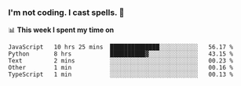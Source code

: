 ### I'm not coding. I cast spells. 🎩

📊 **This week I spent my time on**
<!--START_SECTION:waka-->
```text
JavaScript   10 hrs 25 mins  ██████████████░░░░░░░░░░░   56.17 % 
Python       8 hrs           ██████████▓░░░░░░░░░░░░░░   43.15 % 
Text         2 mins          ░░░░░░░░░░░░░░░░░░░░░░░░░   00.23 % 
Other        1 min           ░░░░░░░░░░░░░░░░░░░░░░░░░   00.16 % 
TypeScript   1 min           ░░░░░░░░░░░░░░░░░░░░░░░░░   00.13 % 
```
<!--END_SECTION:waka-->
